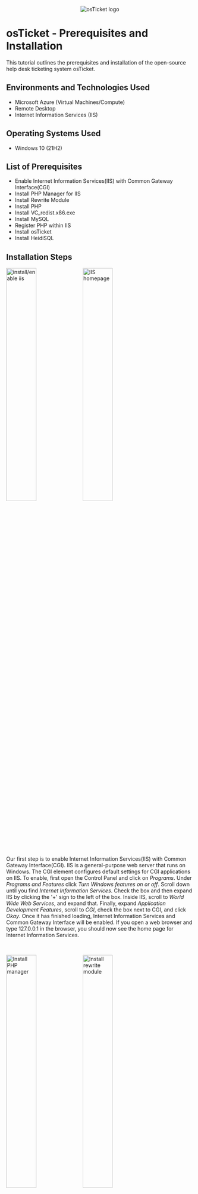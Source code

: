 <p align="center">
<img src="https://i.imgur.com/Clzj7Xs.png" alt="osTicket logo"/>
</p>

<h1>osTicket - Prerequisites and Installation</h1>
This tutorial outlines the prerequisites and installation of the open-source help desk ticketing system osTicket.<br />

<h2>Environments and Technologies Used</h2>

- Microsoft Azure (Virtual Machines/Compute)
- Remote Desktop
- Internet Information Services (IIS)

<h2>Operating Systems Used </h2>

- Windows 10</b> (21H2)

<h2>List of Prerequisites</h2>

- Enable Internet Information Services(IIS) with Common Gateway Interface(CGI)
- Install PHP Manager for IIS
- Install Rewrite Module
- Install PHP 
- Install VC_redist.x86.exe
- Install MySQL
- Register PHP within IIS
- Install osTicket
- Install HeidiSQL

<h2>Installation Steps</h2>



<p float="left">
  <img src="https://github.com/ElwoodMattHowell/images/blob/main/install-configure-iis.png" height="40%" width="40%" alt="install/enable iis"/>
  <img src="https://github.com/ElwoodMattHowell/images/blob/main/iis-homepage.png" height="40%" width="40%" alt="IIS homepage">
</p>

Our first step is to enable Internet Information Services(IIS) with Common Gateway Interface(CGI).  IIS is a general-purpose web server that runs on Windows.  The CGI element configures default settings for CGI applications on IIS.  To enable, first open the Control Panel and click on _Programs_.  Under _Programs and Features_ click _Turn Windows features on or off_.  Scroll down until you find _Internet Information Services_.  Check the box and then expand IIS by clicking the '+' sign to the left of the box.  Inside IIS, scroll to _World Wide Web Services_, and expand that.  Finally, expand _Application Development Features_, scroll to _CGI_, check the box next to CGI, and click _Okay_.  Once it has finished loading, Internet Information Services and Common Gateway Interface will be enabled.  If you open a web browser and type 127.0.0.1 in the browser, you should now see the home page for Internet Information Services.

<br />

<p float="left">
  <img src="https://github.com/ElwoodMattHowell/images/blob/main/install-php-manager.png" height="40%" width="40%" alt="Install PHP manager">
  <img src="https://github.com/ElwoodMattHowell/images/blob/main/install-rewrite-module.png" height="40%" width="40%" alt="Install rewrite module">
</p>


Download the appropriate version of _PHP Manager_ from https://github.com/phpmanager/phpmanager/releases and install.  Next, download the _Rewrite Module_ from https://www.iis.net/downloads/microsoft/url-rewrite and install.  _PHP Manager_ allows you to install, run, and manage PHP versions on a Windows server running the IIS webserver.  The _ISS URL Rewrite Module_ is a tool used to convert complex web addresses into consistent, memorable, URL's. 
<br />

<img src="https://github.com/ElwoodMattHowell/images/blob/main/install-php.png" height="80%" width="80%" alt="Install PHP"/>


Next we will install _PHP_.  First navigate to the root of the C drive and create a PHP folder.  Next, go to https://windows.php.net/download#php-8.2.  Download and install the appropriate zip file.  For Windows that will most likely be _VS16 x64 Thread Safe_.  Once the zip file is downloaded, extract the file to the PHP folder you just created.  _PHP_ is a server side scripting language that osTicket uses to serve up the web pages that provide the user interface. 
<br />

<img src="https://github.com/ElwoodMattHowell/images/blob/main/install-mysql.png" height="50%" width="50%" alt="install MySQL"/>


The next step will involve downloading and installing Microsoft Visual C++ Resdistributable(vc_redist) and MySQL.  We can quickly install vc_redist by clicking on this link and installing the file https://aka.ms/vs/17/release/vc_redist.x64.exe.  The Visual C++ Redistributable installs Microsoft C and C++ (MSVC) runtime libraries. These libraries are required by many applications built by using Microsoft C and C++ tools.  Now we need to download and install MySQL.  OsTicket will use MySQL in conjunction with HeidiSQL to create and access a database.  Navigate to https://drive.google.com/file/d/1_OWh9p7VQLcrB0q_V7qT8yHl0xo5gv7z/view and download MySQL.  Once MySQL is finished downloading, open the file and follow the prompts for _Typical Installation_ and click _Finish_.  We will now be promted to configure MySQL.  Proceed with the standard configuration.  Enter your choice of a password and make note, you will need it later.  Once you have entered the password click _Execute_.  Once MySQL has completed processing the configuration, click _Finish_.
<br />

<p float="left">
  <img src="https://github.com/ElwoodMattHowell/images/blob/main/register-php-1.png" height="40%" width="35%" alt="Register PHP">
  <img src="https://github.com/ElwoodMattHowell/images/blob/main/register-php-2.png" height="40%" width="45%" alt="Register PHP">
</p>


Now we have to register PHP from within IIS.  To do this we must open IIs as an administrator.  In the search panel type IIS and right click on _Internet Information Services_.  Click _Run as administrator_.  Once IIS has opened, click on _PHP Manager_.  Click on _Register new PHP version_.  You will be prompted to enter the file path to php-cgi.exe.  Provided you have followed the previous steps, the example path given will be the correct path.  You may also browse for the file.  When the correct file path is entered, click _OK_.  Under the _connections_ panel to the left of the screen, double click on your computer name and in the _Manage Server_ panel to the right, click _restart_. 
<br />

<p float="left">
  <img src="https://github.com/ElwoodMattHowell/images/blob/main/osTicket-install-1.png" height="40%" width="45%" alt="Register PHP">
  <img src="https://github.com/ElwoodMattHowell/images/blob/main/osTicket-installer.png" height="40%" width="35%" alt="Register PHP">
</p>


It is now time to download and install osTicket.  Go to https://osticket.com/download/, choose the most recent version of OsTicket and follow the steps to download.  At this point, do not add any of the plugins.  Once osTicket is downloaded, unzip the contents.  There should be two folders; _scripts_ and _upload_.  Copy the _upload_ folder to c:\inetpub\wwwroot and within c:\inetpub\wwwroot rename the _upload_ folder to _osTicket_.  Now, reopen IIS, and again restart the server in the _Manage Server_ panel to the right.  Open _Sites -> Default Web Site -> osTicket_, click on _osTicket_ and click _Browse *.80(http)_ in the panel to the right.  This should open the osTicket installer web page in your browser. 
<br />


<p float="left">
  <img src="https://github.com/ElwoodMattHowell/images/blob/main/enable-extensions.png" height="40%" width="40%" alt="ost configure permissions">
  <img src="https://github.com/ElwoodMattHowell/images/blob/main/enable-extensions-II.png" height="40%" width="40%" alt="ost configure permissions">
</p>


Note that some extensions in osTicket are not enabled.  Go back to IIS, click through _Sites -> Default Web SIte -> osTicket_.  Double click _PHP Manager_.  Click _Enable or disable an extension_.  Scroll down until you see _php_imap.dll_ and click on it.  Then, in the upper right panel, click _Enable_. Repeat the process for _php_intl.dll_ and _php_opcache.dll_.
<br />


<p float="left">
  <img src="https://github.com/ElwoodMattHowell/images/blob/main/ost-config-permissions-1.png" height="40%" width="40%" alt="ost configure permissions">
  <img src="https://github.com/ElwoodMattHowell/images/blob/main/ost-config-permissions.png" height="40%" width="40%" alt="ost configure permissions">
</p>


Now that osTicket is installed, we have to rename osTicket\include\ost-sampleconfig.php to osTicket\include\ost-config.php and assign permissions to the file.  Navigate to C:\inetpub\wwwroot\osTicket\include, scroll down to the bottom and rename ost-sampleconfig.php to ost-config.php.  Next, right click on the file and click _Properties_, click through to _Security_, and click _Advanced_.  Click _Disable inheritance_ and _Remove all inherited permissions from this object_.  Then click _Add_ and _Select a principal_.  In the box _Enter the object name to select_, type everyone and click _Check Names_.  Click _OK_, and under _Basic Permissions_, check _Full control_.  Click _OK_, _Apply_, _OK_.
<br />


<img src="https://github.com/ElwoodMattHowell/images/blob/main/osTicket-setup.png" height="40%" width="40%" alt="osTicket setup">


Next we will return to osTicket and continue to set it up.  At the bottom of the first page click _Continue_.  On the next page, you can choose a name for your Helpdesk and enter a default email(this address will recieve emails from customers).  Next fill out the Admin User information keeping track of the email, username, and password entered.  Pause at Database settings.
<br />

<p float="left">
  <img src="https://github.com/ElwoodMattHowell/images/blob/main/HeidiSQL-setup1.png" height="40%" width="40%" alt="HeidiSQL install">
  <img src="https://github.com/ElwoodMattHowell/images/blob/main/HeidiSQL-setup.png" height="40%" width="40%" alt="\HeidiSQL install">
</p>


At this point we will install HeidiSQL.  HeidiSQL will allow us to see and edit data and structures from our MySQL database.  Click the following link to install https://www.heidisql.com/download.php?download=installer.  Once it has been downloaded, click the file to install and follow through with the default settings.  After installation, HeidiSQL should open automatically.  In the bottom right corner click _New_.  In the password field, enter the password you used for MySQL and press _Enter_.  Right click on _Unnamed_ in the left panel and click _Create New_, _Database_.  Name the database osTicket and click _OK_. 
<br />


<p float="left">
  <img src="https://github.com/ElwoodMattHowell/images/blob/main/osTicket-database.png" height="40%" width="35%" alt="osTicket final setup">
  <img src="https://github.com/ElwoodMattHowell/images/blob/main/osTicket-complete.png" height="40%" width="45%" alt="osTicket final setup">
</p>


Now we can finish setting up the database in osTicket.  Return to osTicket enter osTicket for the database name, the username should be root, the password is again your MySQL password, and click install.  You have completed the installation, congratulations!  You can browse to your desktop login page at http://localhost/osTicket/scp/login.php.  End users can log in at http://localhost/osTicket/.  There are two quick clean up tasks to do.  Navigate to C:\inetpub\wwwroot\osTicket and delete the setup file.  Next Navigate to C:\inetpub\wwwroot\osTicket\include\ost-config.php and set the permissions to 'Read' only.
<br />
